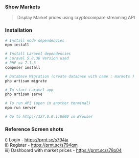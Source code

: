 ### Show Markets
> Display Market prices using cryptocompare streaming API

### Installation
```bash
# Install node dependencies
npm install

# Install Laravel dependencies 
# Laravel 5.8.38 Version used
# PHP >= 7.1.3
composer install

# Database Migration (create database with name : markets )
php artisan migrate

# To start Laravel app
php artisan serve

# To run API (open in another terminal)
npm run server

# Go to http://127.0.0.1:8000 in Browser

```

### Reference Screen shots

i) Login - https://prnt.sc/s794ja <br />
ii) Register - https://prnt.sc/s794qm <br />
iii) Dashboard with market prices - https://prnt.sc/s78o04 <br />
